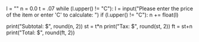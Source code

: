 l = ""
n = 0.0
t = .07
while (l.upper() != "C"):
    l = input("Please enter the price of the item or enter 'C' to calculate: ")
    if (l.upper() != "C"):
        n += float(l)

print("Subtotal: $", round(n, 2))
st = t*n
print("Tax:      $", round(st, 2))
ft = st+n
print("Total:    $", round(ft, 2))
